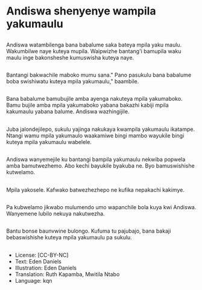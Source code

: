# Andiswa shenyenye wampila yakumaulu

##
Andiswa watambilenga bana babalume saka bateya mpila yaku maulu. Wakumbilwe naye kuteya mupila. Waipwizhe bantang'i bamupila waku maulu inge bakonsheshe kumuswisha kuteya naye.

##
Bantangi bakwachile maboko mumu sana." Pano pasukulu bana babalume boba swishiwatu kuteya mpila yakumaulu," baambile.

##
Bana babalume bamubujile amba ayenga nakuteya mpila yakumaboko. Bamu bujile amba mpila yakumaboko yabana bakazhi kabiji mpila kakumaulu yabana balume. Andiswa wazhingijile.

##
Juba jalondejilepo, sukulu yajinga nakukaya kwampila yakumaulu ikatampe. Ntangi wamu mpila yakumaulo waakamiwe bingi mambo wayukile bingi kuteya mpila yakumaulu wabelele.

##
Andiswa wanyemejile ku bantangi bampila yakumaulu nekwiba popwela amba bamutwezhemo. Abo kechi bayukile byakuba ne. Byo bamuswishishe kutwelamo.

##
Mpila yakosele. Kafwako batwezhezhepo ne kufika nepakachi kakimye.

##
Pa kubwelamo jikwabo mulumendo umo wapanchile bola kuya kwi Andiswa. Wanyemene lubilo nekuya nakutwezha.

##
Bantu bonse baunvwine bulongo. Kufuma tu pajubajo, bana bakaji bebaswishishe kuteya mpila yakumaulu pa sukulu.

##
* License: [CC-BY-NC]
* Text: Eden Daniels
* Illustration: Eden Daniels
* Translation: Ruth Kapamba, Mwitila Ntabo
* Language: kqn
